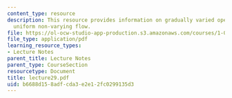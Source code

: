 ```yaml
---
content_type: resource
description: This resource provides information on gradually varied open channel flow,
  uniform non-varying flow.
file: https://ol-ocw-studio-app-production.s3.amazonaws.com/courses/1-060-engineering-mechanics-ii-spring-2006/b6688d158adfcda3e2e12fc0299135d3_lecture29.pdf
file_type: application/pdf
learning_resource_types:
- Lecture Notes
parent_title: Lecture Notes
parent_type: CourseSection
resourcetype: Document
title: lecture29.pdf
uid: b6688d15-8adf-cda3-e2e1-2fc0299135d3
---
```

